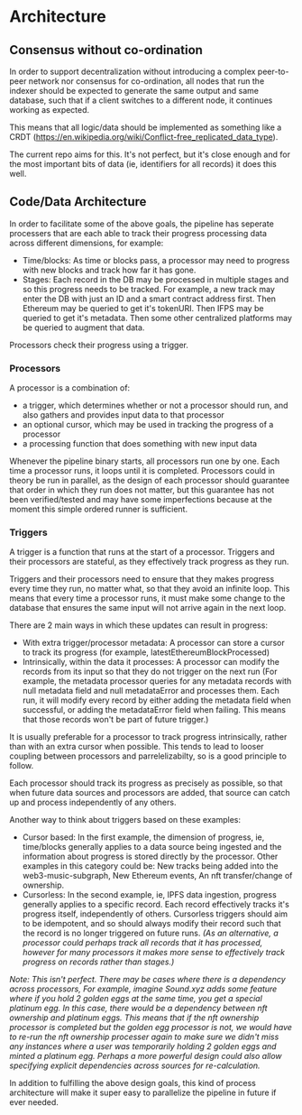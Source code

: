# Architecture

## Consensus without co-ordination
In order to support decentralization without introducing a complex peer-to-peer network nor consensus for co-ordination, all nodes that run the indexer should be expected to generate the same output and same database, such that if a client switches to a different node, it continues working as expected.

This means that all logic/data should be implemented as something like a CRDT (https://en.wikipedia.org/wiki/Conflict-free_replicated_data_type).

The current repo aims for this. It's not perfect, but it's close enough and for the most important bits of data (ie, identifiers for all records) it does this well.

## Code/Data Architecture
In order to facilitate some of the above goals, the pipeline has seperate processers that are each able to track their progress processing data across different dimensions, for example:
 - Time/blocks: As time or blocks pass, a processor may need to progress with new blocks and track how far it has gone.
 - Stages: Each record in the DB may be processed in multiple stages and so this progress needs to be tracked. For example, a new track may enter the DB with just an ID and a smart contract address first. Then Ethereum may be queried to get it's tokenURI. Then IFPS may be queried to get it's metadata. Then some other centralized platforms may be queried to augment that data.

Processors check their progress using a trigger.

### Processors
A processor is a combination of:
 - a trigger, which determines whether or not a processor should run, and also gathers and provides input data to that processor
 - an optional cursor, which may be used in tracking the progress of a processor
 - a processing function that does something with new input data

Whenever the pipeline binary starts, all processors run one by one. Each time a processor runs, it loops until it is completed. Processors could in theory be run in parallel, as the design of each processor should guarantee that order in which they run does not matter, but this guarantee has not been verified/tested and may have some imperfections because at the moment this simple ordered runner is sufficient.

### Triggers
A trigger is a function that runs at the start of a processor. Triggers and their processors are stateful, as they effectively track progress as they run.

Triggers and their processors need to ensure that they makes progress every time they run, no matter what, so that they avoid an infinite loop. This means that every time a processor runs, it must make some change to the database that ensures the same input will not arrive again in the next loop.

There are 2 main ways in which these updates can result in progress:
 - With extra trigger/processor metadata: A processor can store a cursor to track its progress (for example, latestEthereumBlockProcessed)
 - Intrinsically, within the data it processes: A processor can modify the records from its input so that they do not trigger on the next run (For example, the metadata processor queries for any metadata records with null metadata field and null metadataError and processes them. Each run, it will modify every record by either adding the metadata field when successful, or adding the metadataError field when failing. This means that those records won't be part of future trigger.)

It is usually preferable for a processor to track progress intrinsically, rather than with an extra cursor when possible. This tends to lead to looser coupling between processors and parrelelizabilty, so is a good principle to follow.

Each processor should track its progress as precisely as possible, so that when future data sources and processors are added, that source can catch up and process independently of any others.

Another way to think about triggers based on these examples:
 - Cursor based: In the first example, the dimension of progress, ie, time/blocks generally applies to a data source being ingested and the information about progress is stored directly by the processor. Other examples in this category could be: New tracks being added into the web3-music-subgraph, New Ethereum events, An nft transfer/change of ownership.
 - Cursorless: In the second example, ie, IPFS data ingestion, progress generally applies to a specific record. Each record effectively tracks it's progress itself, independently of others. Cursorless triggers should aim to be idempotent, and so should always modify their record such that the record is no longer triggered on future runs. *(As an alternative, a processor could perhaps track all records that it has processed, however for many processors it makes more sense to effectively track progress on records rather than stages.)*

*Note: This isn't perfect. There may be cases where there is a dependency across processors, For example, imagine Sound.xyz adds some feature where if you hold 2 golden eggs at the same time, you get a special platinum egg. In this case, there would be a dependency between nft ownership and platinum eggs. This means that if the nft ownership processor is completed but the golden egg processor is not, we would have to re-run the nft ownership processer again to make sure we didn't miss any instances where a user was temporarily holding 2 golden eggs and minted a platinum egg. Perhaps a more powerful design could also allow specifying explicit dependencies across sources for re-calculation.*

In addition to fulfilling the above design goals, this kind of process architecture will make it super easy to parallelize the pipeline in future if ever needed.
